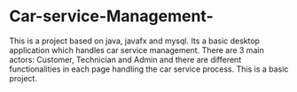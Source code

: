 # Car-service-Management-

This is a project based on java, javafx and mysql. Its a basic desktop application which handles car service management.
There are 3 main actors: Customer, Technician and Admin and there are different functionalities in each page handling the car service process. This is a basic project.
